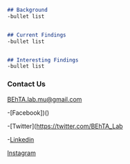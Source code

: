 ```markdown
## Background
-bullet list


## Current Findings
-bullet list


## Interesting Findings
-bullet list
```



### Contact Us
BEhTA.lab.mu@gmail.com

-[Facebook])()

-[Twitter](https://twitter.com/BEhTA_Lab

-[Linkedin]()

[Instagram]()
